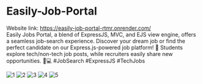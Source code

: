 # Easily-Job-Portal 
Website link: https://easily-job-portal-rtmr.onrender.com/
<br/>
Easily Jobs Portal, a blend of ExpressJS, MVC, and EJS view engine, offers a seamless job-search experience. Discover your dream job or find the perfect candidate on our Express.js-powered job platform! 🚀 Students explore tech/non-tech job posts, while recruiters easily share new opportunities. 💼💻 #JobSearch #ExpressJS #TechJobs

![1](https://github.com/Aditya-IIITD/Easily-Job-Portal/assets/58390543/0de1e3e8-2f57-4fa7-9d19-2caf85e34e42)
![2](https://github.com/Aditya-IIITD/Easily-Job-Portal/assets/58390543/56b035cb-cc4a-4d84-aa7b-812a142bfea0)
![3](https://github.com/Aditya-IIITD/Easily-Job-Portal/assets/58390543/4dc1cdbe-eab9-477d-b80f-64c13de794f2)
![4](https://github.com/Aditya-IIITD/Easily-Job-Portal/assets/58390543/5aee459c-ac26-4a17-9337-5396691ef466)
![5](https://github.com/Aditya-IIITD/Easily-Job-Portal/assets/58390543/e2e3590f-bf45-485a-be19-bc178b6a4a86)



